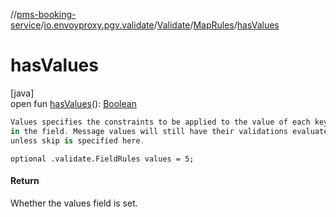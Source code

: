 //[pms-booking-service](../../../../index.md)/[io.envoyproxy.pgv.validate](../../index.md)/[Validate](../index.md)/[MapRules](index.md)/[hasValues](has-values.md)

# hasValues

[java]\
open fun [hasValues](has-values.md)(): [Boolean](https://kotlinlang.org/api/core/kotlin-stdlib/kotlin/-boolean/index.html)

```kotlin
Values specifies the constraints to be applied to the value of each key
in the field. Message values will still have their validations evaluated
unless skip is specified here.

```
`optional .validate.FieldRules values = 5;`

#### Return

Whether the values field is set.